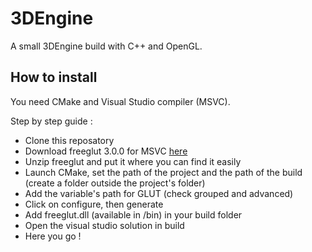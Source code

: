 # 3DEngine

A small 3DEngine build with C++ and OpenGL.

## How to install

You need CMake and Visual Studio compiler (MSVC).

Step by step guide :

- Clone this reposatory
- Download freeglut 3.0.0 for MSVC [here](https://www.transmissionzero.co.uk/software/freeglut-devel/)
- Unzip freeglut and put it where you can find it easily
- Launch CMake, set the path of the project and the path of the build (create a folder outside the project's folder)
- Add the variable's path for GLUT (check grouped and advanced)
- Click on configure, then generate
- Add freeglut.dll (available in /bin) in your build folder
- Open the visual studio solution in build
- Here you go !